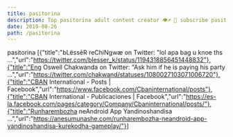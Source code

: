 ```yaml
---
title: pasitorina
description: Top pasitorina adult content creator 👁♐️ 👑 subscribe pasitorina to my porn site below IG pasitorina
date: 2019-08-26
path: /pasitorina
---
```


pasitorina
[{"title":"bLëssēR reChiNgwæ   on Twitter: \"lol apa bag u knoe ths ...","url":"https://twitter.com/blesser_k/status/1194318856451448832"},{"title":"Eng Oswell Chakwanda on Twitter: \"Ask him if he is paying his party ...","url":"https://twitter.com/chakwand/statuses/1080027103071006720"},{"title":"CBAN International - Posts | Facebook","url":"https://www.facebook.com/Cbaninternational/posts"},{"title":"CBAN International - Publicaciones | Facebook","url":"https://es-la.facebook.com/pages/category/Company/Cbaninternational/posts/"},{"title":"Runharembozha neAndroid App Yandinoshandisa ...","url":"https://anesumunashe.com/runharembozha-neandroid-app-yandinoshandisa-kurekodha-gameplay/"}]

